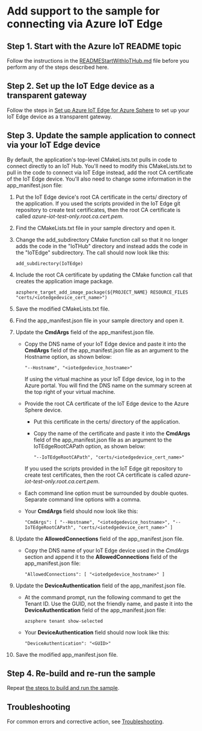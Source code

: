 # Add support to the sample for connecting via Azure IoT Edge

## Step 1. Start with the Azure IoT README topic

Follow the instructions in the [READMEStartWithIoTHub.md](./READMEStartWithIoTHub.md) file before you perform any of the steps described here.

## Step 2. Set up the IoT Edge device as a transparent gateway

Follow the steps in [Set up Azure IoT Edge for Azure Sphere](https://learn.microsoft.com/azure-sphere/app-development/setup-iot-edge) to set up your IoT Edge device as a transparent gateway.

## Step 3. Update the sample application to connect via your IoT Edge device

By default, the application's top-level CMakeLists.txt pulls in code to connect directly to an IoT Hub. You'll need to modify this CMakeLists.txt to pull in the code to connect via IoT Edge instead, add the root CA certificate of the IoT Edge device. You'll also need to change some information in the app_manifest.json file:

1. Put the IoT Edge device's root CA certificate in the certs/ directory of the application. If you used the scripts provided in the IoT Edge git repository to create test certificates, then the root CA certificate is called *azure-iot-test-only.root.ca.cert.pem*.

1. Find the CMakeLists.txt file in your sample directory and open it.

1. Change the add_subdirectory CMake function call so that it no longer adds the code in the "IoTHub" directory and instead adds the code in the "IoTEdge" subdirectory. The call should now look like this:

   `add_subdirectory(IoTEdge)`

1. Include the root CA certificate by updating the CMake function call that creates the application image package.

   `azsphere_target_add_image_package(${PROJECT_NAME} RESOURCE_FILES "certs/<iotedgedevice_cert_name>")`

1. Save the modified CMakeLists.txt file.

1. Find the app_manifest.json file in your sample directory and open it.

1. Update the **CmdArgs** field of the app_manifest.json file.

   - Copy the DNS name of your IoT Edge device and paste it into the **CmdArgs** field of the app_manifest.json file as an argument to the Hostname option, as shown below:

      `"--Hostname", "<iotedgedevice_hostname>"`

      If using the virtual machine as your IoT Edge device, log in to the Azure portal. You will find the DNS name on the summary screen at the top right of your virtual machine.

   - Provide the root CA certificate of the IoT Edge device to the Azure Sphere device.
      - Put this certificate in the certs/ directory of the application.
      - Copy the name of the certificate and paste it into the **CmdArgs** field of the app_manifest.json file as an argument to the IoTEdgeRootCAPath option, as shown below:

         `"--IoTEdgeRootCAPath", "certs/<iotedgedevice_cert_name>"`

      If you used the scripts provided in the IoT Edge git repository to create test certificates, then the root CA certificate is called *azure-iot-test-only.root.ca.cert.pem*.

   - Each command line option must be surrounded by double quotes. Separate command line options with a comma.

   - Your **CmdArgs** field should now look like this:

        `"CmdArgs": [ "--Hostname", "<iotedgedevice_hostname>", "--IoTEdgeRootCAPath", "certs/<iotedgedevice_cert_name>" ]`

1. Update the **AllowedConnections** field of the app_manifest.json file.

   - Copy the DNS name of your IoT Edge device used in the *CmdArgs* section and append it to the **AllowedConnections** field of the app_manifest.json file:

     `"AllowedConnections": [ "<iotedgedevice_hostname>" ]`
1. Update the **DeviceAuthentication** field of the app_manifest.json file.

   - At the command prompt, run the following command to get the Tenant ID. Use the GUID, not the friendly name, and paste it into the **DeviceAuthentication** field of the app_manifest.json file:

      `azsphere tenant show-selected`

   - Your **DeviceAuthentication** field should now look like this:

      `"DeviceAuthentication": "<GUID>"`

1. Save the modified app_manifest.json file.

## Step 4. Re-build and re-run the sample

Repeat [the steps to build and run the sample](./READMEStartWithIoTHub.md#step-4-build-and-run-the-sample).

## Troubleshooting

For common errors and corrective action, see [Troubleshooting](./AzureIoTTroubleshooting.md).
